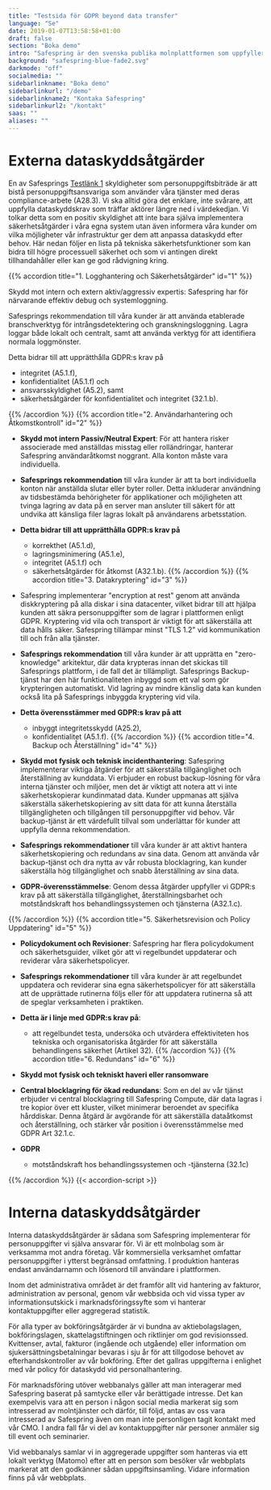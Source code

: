 ```yaml
---
title: "Testsida för GDPR beyond data transfer"
language: "Se"
date: 2019-01-07T13:58:58+01:00
draft: false
section: "Boka demo"
intro: "Safespring är den svenska publika molnplattformen som uppfyller europeiska dataskyddslagar. Vi är glada över att kunna erbjuda en säker och pålitlig plattform för våra kunder och deras data."
background: "safespring-blue-fade2.svg"
darkmode: "off"
socialmedia: ""
sidebarlinkname: "Boka demo"
sidebarlinkurl: "/demo"
sidebarlinkname2: "Kontaka Safespring"
sidebarlinkurl2: "/kontakt"
saas: ""
aliases: ""
---
```


# Externa dataskyddsåtgärder

En av Safesprings [Testlänk 1](#1) skyldigheter som personuppgiftsbiträde är att bistå personuppgiftsansvariga som använder våra tjänster med deras compliance-arbete (A28.3). Vi ska alltid göra det enklare, inte svårare, att uppfylla dataskyddskrav som träffar aktörer längre ned i värdekedjan. Vi tolkar detta som en positiv skyldighet att inte bara själva implementera säkerhetsåtgärder i våra egna system utan även informera våra kunder om vilka möjligheter vår infrastruktur ger dem att anpassa dataskydd efter behov. Här nedan följer en lista på tekniska säkerhetsfunktioner som kan bidra till högre processuell säkerhet och som vi antingen direkt tillhandahåller eller kan ge god rådvigning kring.

{{% accordion title="1. Logghantering och Säkerhetsåtgärder" id="1" %}}

Skydd mot intern och extern aktiv/aggressiv expertis: Safespring har för närvarande effektiv debug och systemloggning.  

Safesprings rekommendation till våra kunder är att använda etablerade branschverktyg för intrångsdetektering och granskningsloggning. Lagra loggar både lokalt och centralt, samt att använda verktyg för att identifiera normala loggmönster.  

Detta bidrar till att upprätthålla GDPR:s krav på
  - integritet (A5.1.f),
  - konfidentialitet (A5.1.f) och
  - ansvarsskyldighet (A5.2), samt
  - säkerhetsåtgärder för konfidentialitet och integritet (32.1.b).

{{% /accordion %}}
{{% accordion title="2. Användarhantering och Åtkomstkontroll" id="2" %}}

- **Skydd mot intern Passiv/Neutral Expert**: För att hantera risker associerade med anställdas misstag eller rolländringar, hanterar Safespring användaråtkomst noggrant. Alla konton måste vara individuella.
- **Safesprings rekommendation** till våra kunder är att  ta bort individuella konton när anställda slutar eller byter roller. Detta inkluderar användning av tidsbestämda behörigheter för applikationer och möjligheten att tvinga lagring av data på en server man ansluter till säkert för att undvika att känsliga filer lagras lokalt på användarens arbetsstation.
- **Detta bidrar till att upprätthålla GDPR:s krav på** 
  - korrekthet (A5.1.d),
  - lagringsminimering (A5.1.e),
  - integritet (A5.1.f) och
  - säkerhetsåtgärder för åtkomst (A32.1.b).
{{% /accordion %}}
  {{% accordion title="3. Datakryptering" id="3" %}}

- Safespring implementerar "encryption at rest" genom att använda diskkryptering på alla diskar i sina datacenter, vilket bidrar till att hjälpa kunden att säkra personuppgifter som de lagrar i plattformen enligt GDPR. Kryptering vid vila och transport är viktigt för att säkerställa att data hålls säker. Safespring tillämpar minst "TLS 1.2" vid kommunikation till och från alla tjänster.
- **Safesprings rekommendation** till våra kunder är att upprätta en "zero-knowledge" arkitektur, där data krypteras innan det skickas till Safesprings plattform, i de fall det är tillämpligt. Safesprings Backup-tjänst har den här funktionaliteten inbyggd som ett val som gör krypteringen automatiskt. Vid lagring av mindre känslig data kan kunden också lita på Safesprings inbyggda kryptering vid vila.
- **Detta överensstämmer med GDPR:s krav på att** 
  - inbyggt integritetsskydd (A25.2),
  - konfidentialitet (A5.1.f).
{{% /accordion %}}
  {{% accordion title="4. Backup och Återställning" id="4" %}}

- **Skydd mot fysisk och teknisk incidenthantering**: Safespring implementerar viktiga åtgärder för att säkerställa tillgänglighet och återställning av kunddata. Vi erbjuder en robust backup-lösning för våra interna tjänster och miljöer, men det är viktigt att notera att vi inte säkerhetskopierar kundinmatad data. Kunder uppmanas att själva säkerställa säkerhetskopiering av sitt data för att kunna återställa tillgängligheten och tillgången till personuppgifter vid behov. Vår backup-tjänst är ett värdefullt tillval som underlättar för kunder att uppfylla denna rekommendation.
- **Safesprings rekommendationer** till våra kunder är att aktivt hantera säkerhetskopiering och redundans av sina data. Genom att använda vår backup-tjänst och dra nytta av vår robusta blocklagring, kan kunder säkerställa hög tillgänglighet och snabb återställning av sina data.
- **GDPR-överensstämmelse**: Genom dessa åtgärder uppfyller vi GDPR:s krav på att säkerställa tillgänglighet, återställningsbarhet och motståndskraft hos behandlingssystemen och tjänsterna (A32.1.c).

{{% /accordion %}}
  {{% accordion title="5. Säkerhetsrevision och Policy Uppdatering" id="5" %}}

- **Policydokument och Revisioner**: Safespring har flera policydokument och säkerhetsguider, vilket gör  att vi regelbundet uppdaterar och reviderar våra säkerhetspolicyer.
- **Safesprings rekommendationer** till våra kunder är att regelbundet uppdatera och reviderar sina egna säkerhetspolicyer för att säkerställa att de upprättade rutinerna följs eller för att uppdatera rutinerna så att de speglar verksamheten i praktiken.
- **Detta är i linje med GDPR:s krav på**: 
  - att regelbundet testa, undersöka och utvärdera effektiviteten hos tekniska och organisatoriska åtgärder för att säkerställa behandlingens säkerhet (Artikel 32).
{{% /accordion %}}
  {{% accordion title="6. Redundans" id="6" %}}

- **Skydd mot fysisk och tekniskt haveri eller ransomware** 
- **Central blocklagring för ökad redundans**: Som en del av vår tjänst erbjuder vi central blocklagring till Safespring Compute, där data lagras i tre kopior över ett kluster, vilket minimerar beroendet av specifika hårddiskar. Denna åtgärd är avgörande för att säkerställa dataåtkomst och återställning, och stärker vår position i överensstämmelse med GDPR Art 32.1.c.
- **GDPR**
  - motståndskraft hos behandlingssystemen och -tjänsterna (32.1c)

{{% /accordion %}}
{{< accordion-script >}}

# Interna dataskyddsåtgärder

Interna dataskyddsåtgärder är sådana som Safespring implementerar för personuppgifter vi själva ansvarar för. Vi är ett molnbolag som är verksamma mot andra företag. Vår kommersiella verksamhet omfattar personuppgifter i ytterst begränsad omfattning. I produktion hanteras endast användarnamn och lösenord till användare i plattformen.

Inom det administrativa området är det framför allt vid hantering av fakturor, administration av personal, genom vår webbsida och vid vissa typer av informationsutskick i marknadsföringssyfte som vi hanterar kontaktuppgifter eller aggregerad statistik.

För alla typer av bokföringsåtgärder är vi bundna av aktiebolagslagen, bokföringslagen, skattelagstiftningen och riktlinjer om god revisionssed. Kvittenser, avtal, fakturor (ingående och utgående) eller information om sjukersättningsbetalningar bevaras i sju år för att tillgodose behovet av efterhandskontroller av vår bokföring. Efter det gallras uppgifterna i enlighet med vår policy för dataskydd vid personalhantering.

För marknadsföring utöver webbanalys gäller att man interagerar med Safespring baserat på samtycke eller vår berättigade intresse. Det kan exempelvis vara att en person i någon social media markerat sig som intresserad av molntjänster och därför, till följd, antas av oss vara intresserad av Safespring även om man inte personligen tagit kontakt med vår CMO. I andra fall får vi del av kontaktuppgifter när personer anmäler sig till event och seminarier.

Vid webbanalys samlar vi in aggregerade uppgifter som hanteras via ett lokalt verktyg (Matomo) efter att en person som besöker vår webbplats markerat att den godkänner sådan uppgiftsinsamling. Vidare information finns på vår webbplats.